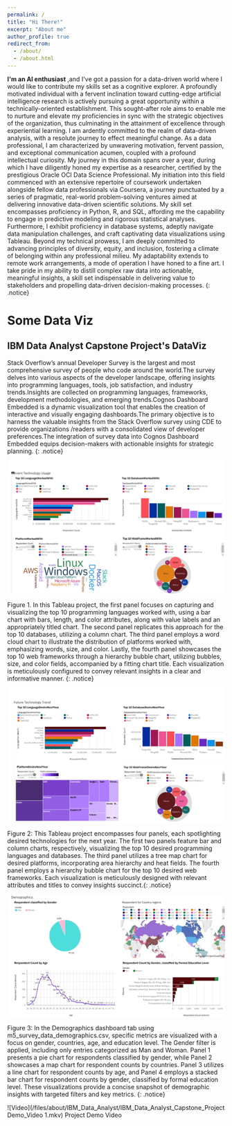 ```yaml
---
permalink: /
title: "Hi There!"
excerpt: "About me"
author_profile: true
redirect_from: 
  - /about/
  - /about.html
---
```

**I'm an AI enthusiast** ,and I've got a passion for a data-driven world where I would like to contribute my skills set as a cognitive explorer. A profoundly motivated individual with a fervent inclination toward cutting-edge artificial intelligence research is actively pursuing a great opportunity within a technically-oriented establishment. This sought-after role aims to enable me to nurture and elevate my proficiencies in sync with the strategic objectives of the organization, thus culminating in the attainment of excellence through experiential learning. I am ardently committed to the realm of data-driven analysis, with a resolute journey to effect meaningful change.
As a data professional, I am characterized by unwavering motivation, fervent passion, and exceptional communication acumen, coupled with a profound intellectual curiosity. My journey in this domain spans over a year, during which I have diligently honed my expertise as a researcher, certified by the prestigious Oracle OCI Data Science Professional. My initiation into this field commenced with an extensive repertoire of coursework undertaken alongside fellow data professionals via Coursera, a journey punctuated by a series of pragmatic, real-world problem-solving ventures aimed at delivering innovative data-driven scientific solutions. My skill set encompasses proficiency in Python, R, and SQL, affording me the capability to engage in predictive modeling and rigorous statistical analyses. Furthermore, I exhibit proficiency in database systems, adeptly navigate data manipulation challenges, and craft captivating data visualizations using Tableau.
Beyond my technical prowess, I am deeply committed to advancing principles of diversity, equity, and inclusion, fostering a climate of belonging within any professional milieu. My adaptability extends to remote work arrangements, a mode of operation I have honed to a fine art. I take pride in my ability to distill complex raw data into actionable, meaningful insights, a skill set indispensable in delivering value to stakeholders and propelling data-driven decision-making processes.
{: .notice}


# Some Data Viz
## IBM Data Analyst Capstone Project's DataViz 
Stack Overflow’s annual Developer Survey is the largest and most comprehensive survey of people who code around the world.The survey delves into various aspects of the developer landscape, offering insights into programming languages, tools, job satisfaction, and industry trends.Insights are collected on programming languages, frameworks, development methodologies, and emerging trends.Cognos Dashboard Embedded is a dynamic visualization tool that enables the creation of interactive and visually engaging dashboards.The primary objective is to harness the valuable insights from the Stack Overflow survey using CDE to provide organizations /readers with a consolidated view of developer preferences.The integration of survey data into Cognos Dashboard Embedded equips decision-makers with actionable insights for strategic planning.
{: .notice}  


![Project Image](/files/about/IBM_Data_Analyst/Current_Technology_Usage.png)

Figure 1. In this Tableau project, the first panel focuses on capturing and visualizing the top 10 programming languages worked with, using a bar chart with bars, length, and color attributes, along with value labels and an appropriately titled chart. The second panel replicates this approach for the top 10 databases, utilizing a column chart. The third panel employs a word cloud chart to illustrate the distribution of platforms worked with, emphasizing words, size, and color. Lastly, the fourth panel showcases the top 10 web frameworks through a hierarchy bubble chart, utilizing bubbles, size, and color fields, accompanied by a fitting chart title. Each visualization is meticulously configured to convey relevant insights in a clear and informative manner.
{: .notice}

![Project Image](/files/about/IBM_Data_Analyst/Future_Technology_Trend.png)

Figure 2: This Tableau project encompasses four panels, each spotlighting desired technologies for the next year. The first two panels feature bar and column charts, respectively, visualizing the top 10 desired programming languages and databases. The third panel utilizes a tree map chart for desired platforms, incorporating area hierarchy and heat fields. The fourth panel employs a hierarchy bubble chart for the top 10 desired web frameworks. Each visualization is meticulously designed with relevant attributes and titles to convey insights succinct.{: .notice}

![Project Image](/files/about/IBM_Data_Analyst/Demographics.png)

Figure 3: In the Demographics dashboard tab using m5_survey_data_demographics.csv, specific metrics are visualized with a focus on gender, countries, age, and education level. The Gender filter is applied, including only entries categorized as Man and Woman. Panel 1 presents a pie chart for respondents classified by gender, while Panel 2 showcases a map chart for respondent counts by countries. Panel 3 utilizes a line chart for respondent counts by age, and Panel 4 employs a stacked bar chart for respondent counts by gender, classified by formal education level. These visualizations provide a concise snapshot of demographic insights with targeted filters and key metrics.
{: .notice}

![Video](/files/about/IBM_Data_Analyst/IBM_Data_Analyst_Capstone_Project Demo_Video 1.mkv)
Project Demo Video
